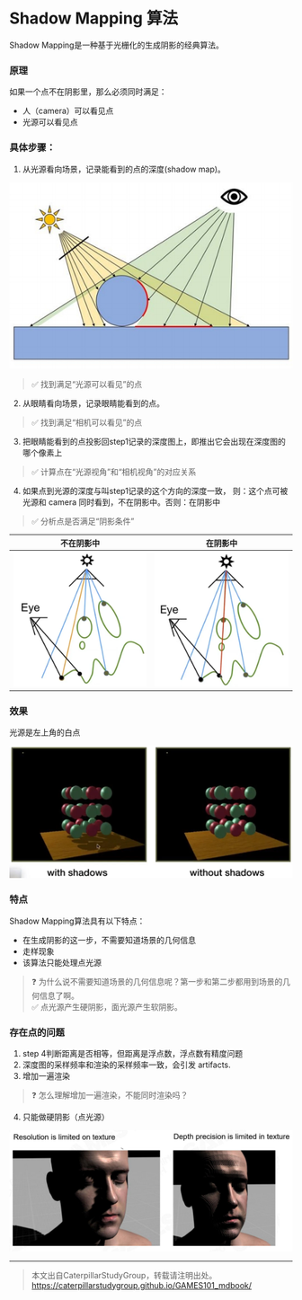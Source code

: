 # Shadow Mapping 算法

Shadow Mapping是一种基于光栅化的生成阴影的经典算法。

### 原理

如果一个点不在阴影里，那么必须同时满足：
- 人（camera）可以看见点
- 光源可以看见点

### 具体步骤：

1. 从光源看向场景，记录能看到的点的深度(shadow map)。

![](../assets/69-17.png)   

> &#x2705; 找到满足“光源可以看见”的点  

2. 从眼睛看向场景，记录眼睛能看到的点。
> &#x2705; 找到满足“相机可以看见”的点  

3. 把眼睛能看到的点投影回step1记录的深度图上，即推出它会出现在深度图的哪个像素上
> &#x2705; 计算点在“光源视角”和“相机视角”的对应关系  
  
4. 如果点到光源的深度与叫step1记录的这个方向的深度一致，
则：这个点可被光源和 camera 同时看到，不在阴影中。否则：在阴影中
> &#x2705; 分析点是否满足“阴影条件”

|不在阴影中|在阴影中|
|---|---|
|![](../assets/74.PNG)|![](../assets/75.PNG)|

### 效果

光源是左上角的白点  

![](../assets/76.PNG)

### 特点

Shadow Mapping算法具有以下特点：
- 在生成阴影的这一步，不需要知道场景的几何信息
- 走样现象
- 该算法只能处理点光源

> &#x2753; 为什么说不需要知道场景的几何信息呢？第一步和第二步都用到场景的几何信息了啊。  
> &#x2705; 点光源产生硬阴影，面光源产生软阴影。

### 存在点的问题

1. step 4判断距离是否相等，但距离是浮点数，浮点数有精度问题
2. 深度图的采样频率和渲染的采样频率一致，会引发 artifacts.
3. 增加一遍渲染

> &#x2753; 怎么理解增加一遍渲染，不能同时渲染吗？  

4. 只能做硬阴影（点光源）

![](../assets/69-19.png)  

------------------------------

> 本文出自CaterpillarStudyGroup，转载请注明出处。  
> https://caterpillarstudygroup.github.io/GAMES101_mdbook/
